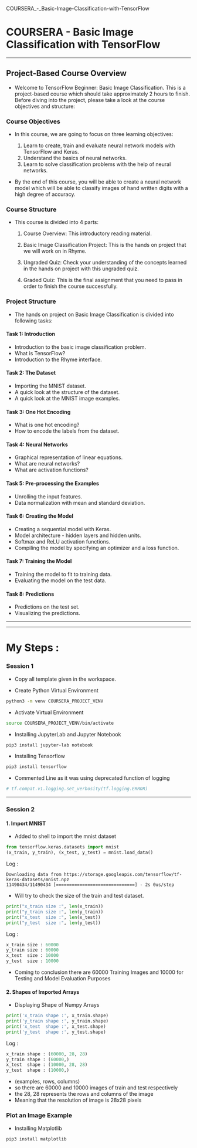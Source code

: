 COURSERA_-_Basic-Image-Classification-with-TensorFlow
# COURSERA - Basic Image Classification with TensorFlow

---

## Project-Based Course Overview
- Welcome to TensorFlow Beginner: Basic Image Classification. This is a project-based course which should take approximately 2 hours to finish. Before diving into the project, please take a look at the course objectives and structure:

### Course Objectives
- In this course, we are going to focus on three learning objectives:

  1. Learn to create, train and evaluate neural network models with TensorFlow and Keras.
  2. Understand the basics of neural networks.
  3. Learn to solve classification problems with the help of neural networks.

- By the end of this course, you will be able to create a neural network model which will be able to classify images of hand written digits with a high degree of accuracy.

### Course Structure
- This course is divided into 4 parts:

  1. Course Overview: This introductory reading material.

  2. Basic Image Classification Project: This is the hands on project that we will work on in Rhyme.

  3. Ungraded Quiz: Check your understanding of the concepts learned in the hands on project with this ungraded quiz.

  4. Graded Quiz: This is the final assignment that you need to pass in order to finish the course successfully.

### Project Structure
- The hands on project on Basic Image Classification is divided into following tasks:

#### Task 1: Introduction
- Introduction to the basic image classification problem.
- What is TensorFlow?
- Introduction to the Rhyme interface.

#### Task 2: The Dataset
- Importing the MNIST dataset.
- A quick look at the structure of the dataset.
- A quick look at the MNIST image examples.

#### Task 3: One Hot Encoding
- What is one hot encoding?
- How to encode the labels from the dataset.

#### Task 4: Neural Networks
- Graphical representation of linear equations.
- What are neural networks?
- What are activation functions?

#### Task 5: Pre-processing the Examples
- Unrolling the input features.
- Data normalization with mean and standard deviation.

#### Task 6: Creating the Model
- Creating a sequential model with Keras.
- Model architecture - hidden layers and hidden units.
- Softmax and ReLU activation functions.
- Compiling the model by specifying an optimizer and a loss function.

#### Task 7: Training the Model
- Training the model to fit to training data.
- Evaluating the model on the test data.

#### Task 8: Predictions
- Predictions on the test set.
- Visualizing the predictions.

---
---


# My Steps :

### Session 1

- Copy all template given in the workspace.

- Create Python Virtual Environment
```bash
python3 -m venv COURSERA_PROJECT_VENV
```

- Activate Virtual Environment
```bash
source COURSERA_PROJECT_VENV/bin/activate
```

- Installing JupyterLab and Jupyter Notebook
```bash
pip3 install jupyter-lab notebook
```

- Installing Tensorflow
```bash
pip3 install tensorflow
```

- Commented Line as it was using deprecated function of logging
```python
# tf.compat.v1.logging.set_verbosity(tf.logging.ERROR)
```

---

### Session 2

#### 1. Import MNIST

- Added to shell to import the mnist dataset
```python
from tensorflow.keras.datasets import mnist
(x_train, y_train), (x_test, y_test) = mnist.load_data()
```
  Log : 
  ```text
  Downloading data from https://storage.googleapis.com/tensorflow/tf-keras-datasets/mnist.npz
  11490434/11490434 [==============================] - 2s 0us/step
  ```

- Will try to check the size of the train and test dataset.
```python
print("x_train size :", len(x_train))
print("y_train size :", len(y_train))
print("x_test  size :", len(x_test))
print("y_test  size :", len(y_test))
```
  Log : 
  ```python
  x_train size : 60000
  y_train size : 60000
  x_test  size : 10000
  y_test  size : 10000
  ```
  - Coming to conclusion there are 60000 Training Images and 10000 for Testing and Model Evaluation Purposes

#### 2. Shapes of Imported Arrays

- Displaying Shape of Numpy Arrays
```python
print('x_train shape :', x_train.shape)
print('y_train shape :', y_train.shape)
print('x_test  shape :', x_test.shape)
print('y_test  shape :', y_test.shape) 
```
  Log :
  ```python
  x_train shape : (60000, 28, 28)
  y_train shape : (60000,)
  x_test  shape : (10000, 28, 28)
  y_test  shape : (10000,)
  ```
  - (examples, rows, columns)
  - so there are 60000 and 10000 images of train and test respectively 
  - the 28, 28 represents the rows and columns of the image
  - Meaning that the resolution of image is 28x28 pixels

### Plot an Image Example

- Installing Matplotlib
```bash
pip3 install matplotlib
```